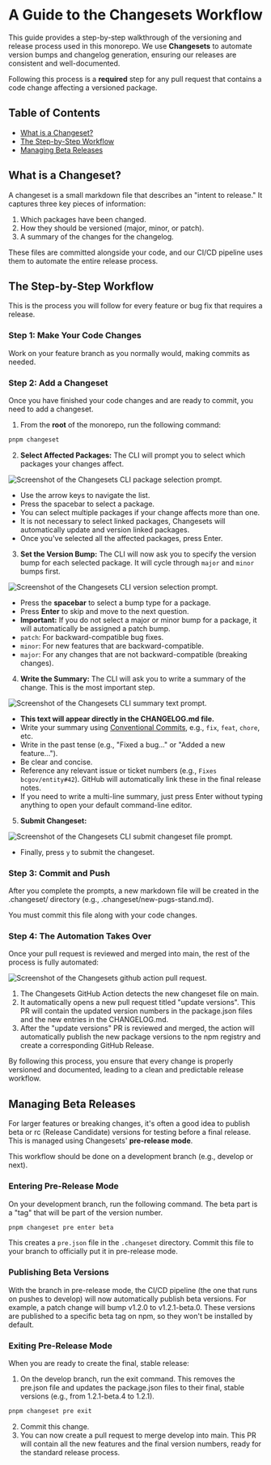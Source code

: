 # A Guide to the Changesets Workflow

This guide provides a step-by-step walkthrough of the versioning and release process used in this monorepo. We use **Changesets** to automate version bumps and changelog generation, ensuring our releases are consistent and well-documented.

Following this process is a **required** step for any pull request that contains a code change affecting a versioned package.

<!-- omit in toc -->
## Table of Contents

- [What is a Changeset?](#what-is-a-changeset)
- [The Step-by-Step Workflow](#the-step-by-step-workflow)
- [Managing Beta Releases](#managing-beta-releases)

## What is a Changeset?
A changeset is a small markdown file that describes an "intent to release." It captures three key pieces of information:

1. Which packages have been changed.
2. How they should be versioned (major, minor, or patch).
3. A summary of the changes for the changelog.

These files are committed alongside your code, and our CI/CD pipeline uses them to automate the entire release process.

## The Step-by-Step Workflow
This is the process you will follow for every feature or bug fix that requires a release.

### Step 1: Make Your Code Changes
Work on your feature branch as you normally would, making commits as needed.

### Step 2: Add a Changeset
Once you have finished your code changes and are ready to commit, you need to add a changeset.

1. From the **root** of the monorepo, run the following command:
```bash
pnpm changeset
```

2. **Select Affected Packages:** The CLI will prompt you to select which packages your changes affect.

  ![Screenshot of the Changesets CLI package selection prompt.](./img/select-packages.png)

  - Use the arrow keys to navigate the list.
  - Press the spacebar to select a package.
  - You can select multiple packages if your change affects more than one.
  - It is not necessary to select linked packages, Changesets will automatically update and version linked packages.
  - Once you've selected all the affected packages, press Enter.

3. **Set the Version Bump:** The CLI will now ask you to specify the version bump for each selected package. It will cycle through `major` and `minor` bumps first.

  ![Screenshot of the Changesets CLI version selection prompt.](./img/select-bump-version.png)

  - Press the **spacebar** to select a bump type for a package.
  - Press **Enter** to skip and move to the next question.
  - **Important:** If you do not select a major or minor bump for a package, it will automatically be assigned a patch bump.
  - `patch`: For backward-compatible bug fixes.
  - `minor`: For new features that are backward-compatible.
  - `major`: For any changes that are not backward-compatible (breaking changes).

4. **Write the Summary:** The CLI will ask you to write a summary of the change. This is the most important step.

  ![Screenshot of the Changesets CLI summary text prompt.](./img/enter-summary.png)

  - **This text will appear directly in the CHANGELOG.md file.**
  - Write your summary using [Conventional Commits](https://www.conventionalcommits.org/en/v1.0.0/#summary), e.g., `fix`, `feat`, `chore`, etc.
  - Write in the past tense (e.g., "Fixed a bug..." or "Added a new feature...").
  - Be clear and concise.
  - Reference any relevant issue or ticket numbers (e.g., `Fixes bcgov/entity#42`). GitHub will automatically link these in the final release notes.
  - If you need to write a multi-line summary, just press Enter without typing anything to open your default command-line editor.

5. **Submit Changeset:**

  ![Screenshot of the Changesets CLI submit changeset file prompt.](./img/submit-changeset.png)

  - Finally, press `y` to submit the changeset.

### Step 3: Commit and Push
After you complete the prompts, a new markdown file will be created in the .changeset/ directory (e.g., .changeset/new-pugs-stand.md).

You must commit this file along with your code changes.

### Step 4: The Automation Takes Over
Once your pull request is reviewed and merged into main, the rest of the process is fully automated:

  ![Screenshot of the Changesets github action pull request.](./img/gh-action-pr.png)

  1. The Changesets GitHub Action detects the new changeset file on main.
  2. It automatically opens a new pull request titled "update versions". This PR will contain the updated version numbers in the package.json files and the new entries in the CHANGELOG.md.
  3. After the "update versions" PR is reviewed and merged, the action will automatically publish the new package versions to the npm registry and create a corresponding GitHub Release.

By following this process, you ensure that every change is properly versioned and documented, leading to a clean and predictable release workflow.

## Managing Beta Releases

For larger features or breaking changes, it's often a good idea to publish beta or rc (Release Candidate) versions for testing before a final release. This is managed using Changesets' **pre-release mode**.

This workflow should be done on a development branch (e.g., develop or next).

### Entering Pre-Release Mode
On your development branch, run the following command. The beta part is a "tag" that will be part of the version number.

``` bash
pnpm changeset pre enter beta
```

This creates a `pre.json` file in the `.changeset` directory. Commit this file to your branch to officially put it in pre-release mode.

### Publishing Beta Versions
With the branch in pre-release mode, the CI/CD pipeline (the one that runs on pushes to develop) will now automatically publish beta versions. For example, a patch change will bump v1.2.0 to v1.2.1-beta.0. These versions are published to a specific beta tag on npm, so they won't be installed by default.

### Exiting Pre-Release Mode
When you are ready to create the final, stable release:

1. On the develop branch, run the exit command. This removes the pre.json file and updates the package.json files to their final, stable versions (e.g., from 1.2.1-beta.4 to 1.2.1).
```bash
pnpm changeset pre exit
```
2. Commit this change.
3. You can now create a pull request to merge develop into main. This PR will contain all the new features and the final version numbers, ready for the standard release process.